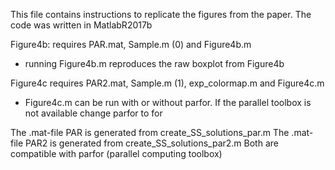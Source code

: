 This file contains instructions to replicate the figures from the paper. The code was written in MatlabR2017b

Figure4b:
requires PAR.mat, Sample.m (0) and Figure4b.m
- running Figure4b.m reproduces the raw boxplot from Figure4b

Figure4c
requires PAR2.mat, Sample.m (1), exp_colormap.m and Figure4c.m
- Figure4c.m can be run with or without parfor. If the parallel toolbox is not available change parfor to for


The .mat-file PAR is generated from create_SS_solutions_par.m
The .mat-file PAR2 is generated from create_SS_solutions_par2.m
Both are compatible with parfor (parallel computing toolbox)
